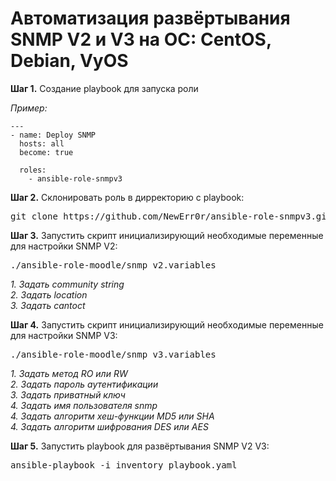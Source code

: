 <h1>Автоматизация развёртывания SNMP V2 и V3  на ОС: CentOS, Debian, VyOS </h1>

<p>
    <strong>Шаг 1.</strong> Создание playbook для запуска роли
</p>
<p><i>Пример:</i></p>

    ---
    - name: Deploy SNMP
      hosts: all 
      become: true 

      roles: 
        - ansible-role-snmpv3
        
<p>
    <strong>Шаг 2.</strong> Склонировать роль в дирректорию с playbook:
</p>

  <pre>git clone https://github.com/NewErr0r/ansible-role-snmpv3.git</pre>

<p>

 <strong>Шаг 3.</strong> Запустить скрипт инициализирующий необходимые переменные для настройки SNMP V2:
</p>
 
 <pre>./ansible-role-moodle/snmp_v2.variables</pre>
 <i>1. Задать community string</i><br>
 <i>2. Задать location</i><br>
 <i>3. Задать cantoct </i><br>
 
  <strong>Шаг 4.</strong> Запустить скрипт инициализирующий необходимые переменные для настройки SNMP V3:
</p>
 
 <pre>./ansible-role-moodle/snmp_v3.variables</pre>
 <i>1. Задать метод RO или RW </i><br>
 <i>2. Задать пароль аутентификации </i><br>
 <i>3. Задать приватный ключ </i><br>
 <i>4. Задать имя пользователя snmp </i><br>
 <i>4. Задать алгоритм хеш-функции MD5 или SHA </i><br>
 <i>4. Задать алгоритм шифрования DES или AES </i><br>
 
 <p>
    <strong>Шаг 5.</strong> Запустить playbook для развёртывания SNMP V2 V3:
</p>
  
  <pre>ansible-playbook -i inventory playbook.yaml</pre>
 
 
 
 
 
 
 
 
 
 
 
